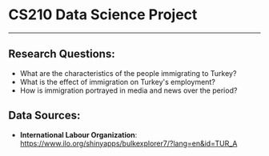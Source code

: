 # **CS210 Data Science Project**

---

## **Research Questions:**

- What are the characteristics of the people immigrating to Turkey?
- What is the effect of immigration on Turkey's employment?
- How is immigration portrayed in media and news over the period?

## **Data Sources:**

- **International Labour Organization**:
  https://www.ilo.org/shinyapps/bulkexplorer7/?lang=en&id=TUR_A
